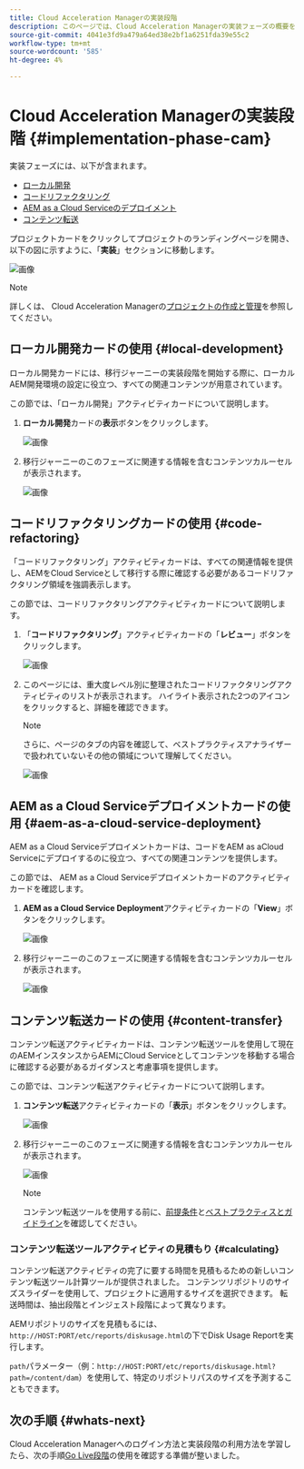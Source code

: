 ```yaml
---
title: Cloud Acceleration Managerの実装段階
description: このページでは、Cloud Acceleration Managerの実装フェーズの概要を説明します。
source-git-commit: 4041e3fd9a479a64ed38e2bf1a6251fda39e55c2
workflow-type: tm+mt
source-wordcount: '585'
ht-degree: 4%

---
```



# Cloud Acceleration Managerの実装段階 {#implementation-phase-cam}

実装フェーズには、以下が含まれます。

* [ローカル開発](#local-development)
* [コードリファクタリング](#code-refactoring)
* [AEM as a Cloud Serviceのデプロイメント](#aem-as-a-cloud-service-deployment)
* [コンテンツ転送](#content-transfer)


プロジェクトカードをクリックしてプロジェクトのランディングページを開き、以下の図に示すように、「**実装**」セクションに移動します。

![画像](/help/move-to-cloud-service/cloud-acceleration-manager/assets/implementation-1.png)

>[!NOTE]
>詳しくは、 Cloud Acceleration Managerの[プロジェクトの作成と管理](https://experienceleague.adobe.com/docs/experience-manager-cloud-service/moving/cloud-acceleration-manager/using-cam/getting-started-cam.html?lang=en#create-project)を参照してください。


## ローカル開発カードの使用 {#local-development}

ローカル開発カードには、移行ジャーニーの実装段階を開始する際に、ローカルAEM開発環境の設定に役立つ、すべての関連コンテンツが用意されています。

この節では、「ローカル開発」アクティビティカードについて説明します。

1. **ローカル開発**&#x200B;カードの&#x200B;**表示**&#x200B;ボタンをクリックします。

   ![画像](/help/move-to-cloud-service/cloud-acceleration-manager/assets/implementation-2.png)

1. 移行ジャーニーのこのフェーズに関連する情報を含むコンテンツカルーセルが表示されます。

   ![画像](/help/move-to-cloud-service/cloud-acceleration-manager/assets/implementation-3.png)


## コードリファクタリングカードの使用 {#code-refactoring}

「コードリファクタリング」アクティビティカードは、すべての関連情報を提供し、AEMをCloud Serviceとして移行する際に確認する必要があるコードリファクタリング領域を強調表示します。

この節では、コードリファクタリングアクティビティカードについて説明します。

1. 「**コードリファクタリング**」アクティビティカードの「**レビュー**」ボタンをクリックします。

   ![画像](/help/move-to-cloud-service/cloud-acceleration-manager/assets/implementation-4.png)

1. このページには、重大度レベル別に整理されたコードリファクタリングアクティビティのリストが表示されます。 ハイライト表示された2つのアイコンをクリックすると、詳細を確認できます。

   >[!NOTE]
   >さらに、ページのタブの内容を確認して、ベストプラクティスアナライザーで扱われていないその他の領域について理解してください。

   ![画像](/help/move-to-cloud-service/cloud-acceleration-manager/assets/readiness-5.png)


## AEM as a Cloud Serviceデプロイメントカードの使用 {#aem-as-a-cloud-service-deployment}

AEM as a Cloud Serviceデプロイメントカードは、コードをAEM as aCloud Serviceにデプロイするのに役立つ、すべての関連コンテンツを提供します。

この節では、 AEM as a Cloud Serviceデプロイメントカードのアクティビティカードを確認します。

1. **AEM as a Cloud Service Deployment**&#x200B;アクティビティカードの「**View**」ボタンをクリックします。

   ![画像](/help/move-to-cloud-service/cloud-acceleration-manager/assets/implementation-6.png)

1. 移行ジャーニーのこのフェーズに関連する情報を含むコンテンツカルーセルが表示されます。

   ![画像](/help/move-to-cloud-service/cloud-acceleration-manager/assets/aem-deployment-card.png)


## コンテンツ転送カードの使用 {#content-transfer}

コンテンツ転送アクティビティカードは、コンテンツ転送ツールを使用して現在のAEMインスタンスからAEMにCloud Serviceとしてコンテンツを移動する場合に確認する必要があるガイダンスと考慮事項を提供します。

この節では、コンテンツ転送アクティビティカードについて説明します。

1. **コンテンツ転送**&#x200B;アクティビティカードの「**表示**」ボタンをクリックします。

   ![画像](/help/move-to-cloud-service/cloud-acceleration-manager/assets/implementation-8.png)

1. 移行ジャーニーのこのフェーズに関連する情報を含むコンテンツカルーセルが表示されます。

   ![画像](/help/move-to-cloud-service/cloud-acceleration-manager/assets/content-transfertool-card.png)

   >[!NOTE]
   >コンテンツ転送ツールを使用する前に、[前提条件](https://experienceleague.adobe.com/docs/experience-manager-cloud-service/moving/cloud-migration/content-transfer-tool/prerequisites-content-transfer-tool.html?lang=en)と[ベストプラクティスとガイドライン](https://experienceleague.adobe.com/docs/experience-manager-cloud-service/moving/cloud-migration/content-transfer-tool/overview-content-transfer-tool.html?lang=en)を確認してください。

### コンテンツ転送ツールアクティビティの見積もり {#calculating}

コンテンツ転送アクティビティの完了に要する時間を見積もるための新しいコンテンツ転送ツール計算ツールが提供されました。 コンテンツリポジトリのサイズスライダーを使用して、プロジェクトに適用するサイズを選択できます。 転送時間は、抽出段階とインジェスト段階によって異なります。

AEMリポジトリのサイズを見積もるには、`http://HOST:PORT/etc/reports/diskusage.html`の下でDisk Usage Reportを実行します。

`path`パラメーター（例：`http://HOST:PORT/etc/reports/diskusage.html?path=/content/dam`）を使用して、特定のリポジトリパスのサイズを予測することもできます。

## 次の手順 {#whats-next}

Cloud Acceleration Managerへのログイン方法と実装段階の利用方法を学習したら、次の手順[Go Live段階](https://experienceleague.adobe.com/docs/experience-manager-cloud-service/moving/cloud-acceleration-manager/using-cam/cam-golive-phase.html?lang=en)の使用を確認する準備が整いました。
